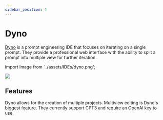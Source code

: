 ```yaml
---
sidebar_position: 4
---
```


# Dyno 

[Dyno](https://trydyno.com/login) is a prompt engineering IDE that
focuses on iterating on a single prompt. They provide a professional web interface
with the ability to split a prompt into multiple view for further iteration.

import Image from '../assets/IDEs/dyno.png';

<div style={{textAlign: 'center'}}>
  <img src={Image} style={{width: "750px"}} />
</div>

## Features

Dyno allows for the creation of multiple projects. Multiview editing is Dyno's
biggest feature. They currently support GPT3 and require an OpenAI key to use.